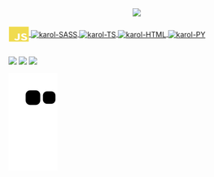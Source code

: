 
<div align="center">
  <a href="https://github.com/karolinadornelas">

  <img height="180em" src="https://github-readme-stats.vercel.app/api/top-langs/?username=karolinadornelas&layout=compact&langs_count=7&theme=dark"/>
</div>
  <div style="display: inline_block"><br>
  <img align="center" alt="karol-Js" height="30" width="40" src="https://raw.githubusercontent.com/devicons/devicon/master/icons/javascript/javascript-plain.svg">
  <img align="center" alt="karol-SASS" height="30" width="40" src="https://cdn.jsdelivr.net/gh/devicons/devicon@latest/icons/sass/sass-original.svg" />
  <img align="center" alt="karol-TS" height="30" width="40" src="https://cdn.jsdelivr.net/gh/devicons/devicon/icons/typescript/typescript-original.svg">
  <img align="center" alt="karol-HTML" height="30" width="40" src="https://cdn.jsdelivr.net/gh/devicons/devicon@latest/icons/react/react-original.svg" />
  <img align="center" alt="karol-PY" height="30" width="40" src="https://cdn.jsdelivr.net/gh/devicons/devicon@latest/icons/vuejs/vuejs-original.svg" />
</div>
  
  ##
 
<div> 
  <a href="https://instagram.com/bitterxeet" target="_blank"><img src="https://img.shields.io/badge/-Instagram-%23E4405F?style=for-the-badge&logo=instagram&logoColor=white" target="_blank"></a>
  <a href = "mailto:dornelas.kaorlina@gmail.com"><img src="https://img.shields.io/badge/-Gmail-%23333?style=for-the-badge&logo=gmail&logoColor=white" target="_blank"></a>
  <a href="https://www.linkedin.com/in/karolina-dornelas-b6aa29239/" target="_blank"><img src="https://img.shields.io/badge/-LinkedIn-%230077B5?style=for-the-badge&logo=linkedin&logoColor=white" target="_blank"></a> 
</div>

![snake gif](https://github.com/karolinadornelas/karolinadornelas/blob/output/github-contribution-grid-snake.svg)
